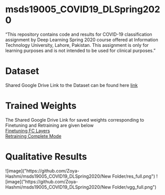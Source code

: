 # msds19005_COVID19_DLSpring2020
“This repository contains code and results for COVID-19 classification assignment by Deep Learning Spring 2020 course offered at Information Technology University, Lahore, Pakistan. This assignment is only for learning purposes and is not intended to be used for clinical purposes.”

<h1>Dataset</h1>
Shared Google Drive Link to the Dataset can be found here
<a href="https://drive.google.com/open?id=1-HQQciKYfwAO3oH7ci6zhg45DduvkpnK&authuser=0">link</a>
<h1>Trained Weights</h1>
The Shared Google Drive Link for saved weights corresponding to Finetuning and Retraining are given below</br>
<a href="https://drive.google.com/open?id=1IdKY0K4D15RHScjDLYbunJ8L3lWTiF5-">Finetuning FC Layers</a>
</br><a href="https://drive.google.com/open?id=1Gp6H6SaXs6nsU8Pts98LY3MeB48K_0yC"> Retraining Complete Mode</a>
<h1>Qualitative Results</h1>
![image]("https://github.com/Zoya-Hashmi/msds19005_COVID19_DLSpring2020/New Folder/res_full.png")
![image]("https://github.com/Zoya-Hashmi/msds19005_COVID19_DLSpring2020/New Folder/vgg_full.png")

<!--<img src="https://github.com/Zoya-Hashmi/msds19005_COVID19_DLSpring2020/New Folder/res_full.png">
<img src="https://github.com/Zoya-Hashmi/msds19005_COVID19_DLSpring2020/New Folder/vgg_full.png>--!>
